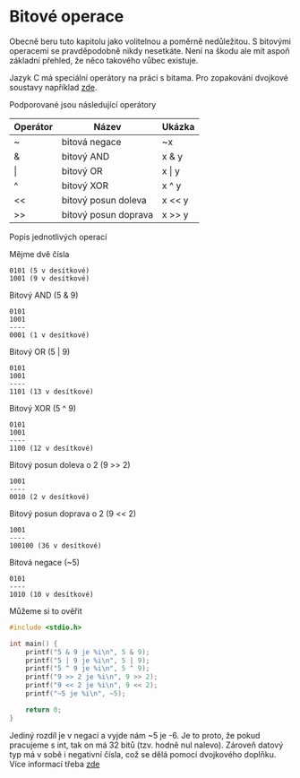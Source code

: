 # Bitové operace
Obecně beru tuto kapitolu jako volitelnou a poměrně nedůležitou. S bitovými operacemi se pravděpodobně nikdy nesetkáte. Není na škodu ale mít aspoň základní přehled, že něco takového vůbec existuje.

Jazyk C má speciální operátory na práci s bitama. Pro zopakování dvojkové soustavy například [zde](https://cs.khanacademy.org/computing/informatika-pocitace-a-internet/x8887af37e7f1189a:digitalni-informace/x8887af37e7f1189a:binarni-cislo/a/bits-and-binary).

Podporované jsou následující operátory

| Operátor | Název | Ukázka | 
|---|---|---|
| ~ | bitová negace | ~x |
| & | bitový AND | x & y |
| \| | bitový OR | x \| y |
| ^ | bitový XOR | x ^ y |
| << | bitový posun doleva  | x << y  |
| >> | bitový posun doprava  | x >> y  |




Popis jednotlivých operací

Mějme dvě čísla

```
0101 (5 v desítkové)
1001 (9 v desítkové)
```

Bitový AND (5 & 9)
```
0101
1001
----
0001 (1 v desítkové)
```


Bitový OR (5 | 9)
```
0101
1001
----
1101 (13 v desítkové)
```

Bitový XOR (5 ^ 9)
```
0101
1001
----
1100 (12 v desítkové)
```



Bitový posun doleva o 2 (9 >> 2)
```
1001
----
0010 (2 v desítkové)
```

Bitový posun doprava o 2 (9 << 2)
```
1001
----
100100 (36 v desítkové)
```

Bitová negace (~5)
```
0101
----
1010 (10 v desítkové)
```

Můžeme si to ověřit

```c
#include <stdio.h>

int main() {
    printf("5 & 9 je %i\n", 5 & 9);
    printf("5 | 9 je %i\n", 5 | 9);
    printf("5 ^ 9 je %i\n", 5 ^ 9);
    printf("9 >> 2 je %i\n", 9 >> 2);
    printf("9 << 2 je %i\n", 9 << 2);
    printf("~5 je %i\n", ~5);

    return 0;
}
```
Jediný rozdíl je v negaci a vyjde nám ~5 je -6. Je to proto, že pokud pracujeme s int, tak on má 32 bitů (tzv. hodně nul nalevo). Zároveň datový typ má v sobě i negativní čísla, což se dělá pomocí dvojkového doplňku. Více informací třeba [zde](https://portal.matematickabiologie.cz/index.php?pg=zaklady-informatiky-pro-biology--teoreticke-zaklady-informatiky--teorie-cisel--dvojkovy-doplnek)

